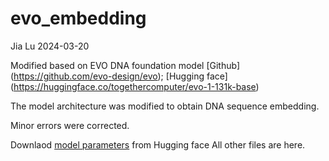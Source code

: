 # evo_embedding
Jia Lu 2024-03-20

Modified based on EVO DNA foundation model [Github] (https://github.com/evo-design/evo); [Hugging face] (https://huggingface.co/togethercomputer/evo-1-131k-base)

The model architecture was modified to obtain DNA sequence embedding. 

Minor errors were corrected.

Downlaod [model parameters](https://huggingface.co/togethercomputer/evo-1-131k-base/blob/main/pytorch_model.pt) from Hugging face  All other files are here. 
